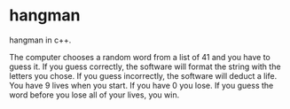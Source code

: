 # hangman
hangman in c++. 

The computer chooses a random word from a list of 41 and you have to guess it. If you guess correctly, the software will format the string with the letters you chose. If you guess incorrectly, the software will deduct a life. You have 9 lives when you start. If you have 0 you lose. If you guess the word before you lose all of your lives, you win.
